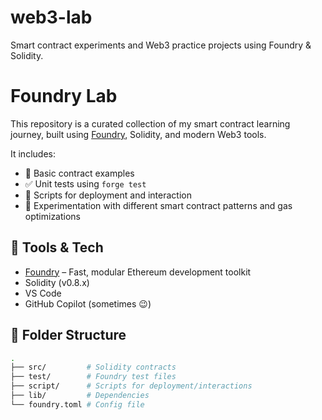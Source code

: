 # web3-lab
Smart contract experiments and Web3 practice projects using Foundry & Solidity.

# Foundry Lab

This repository is a curated collection of my smart contract learning journey, built using [Foundry](https://book.getfoundry.sh/), Solidity, and modern Web3 tools.

It includes:

- 🧱 Basic contract examples
- ✅ Unit tests using `forge test`
- 🚀 Scripts for deployment and interaction
- 🧪 Experimentation with different smart contract patterns and gas optimizations

## 🔧 Tools & Tech

- [Foundry](https://book.getfoundry.sh/) – Fast, modular Ethereum development toolkit
- Solidity (v0.8.x)
- VS Code
- GitHub Copilot (sometimes 😉)

## 📁 Folder Structure

```bash
.
├── src/         # Solidity contracts
├── test/        # Foundry test files
├── script/      # Scripts for deployment/interactions
├── lib/         # Dependencies
└── foundry.toml # Config file
